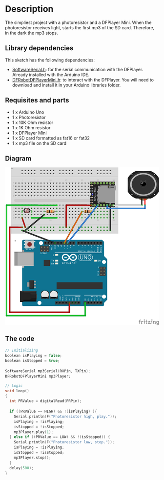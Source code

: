 # Description

The simpliest project with a photoresistor and a DFPlayer Mini. When the photoresistor receives light, starts the first mp3 of the SD card. Therefore, in the dark the mp3 stops.

## Library dependencies

This sketch has the following dependencies:

* [SoftwareSerial.h](https://www.arduino.cc/en/Reference/SoftwareSerial): for the serial communication with the DFPlayer. Already installed with the Arduino IDE.
* [DFRobotDFPlayerMini.h](https://github.com/DFRobot/DFRobotDFPlayerMini): to interact with the DFPlayer. You will need to download and install it in your Arduino libraries folder.

## Requisites and parts

* 1 x Arduino Uno
* 1 x Photoresistor
* 1 x 10K Ohm resistor
* 1 x 1K Ohm resistor
* 1 x DFPlayer Mini
* 1 x SD card formatted as fat16 or fat32
* 1 x mp3 file on the SD card

## Diagram

![Wiring diagram](images/wiring-diagram.png)

## The code

```c
// Initializing
boolean isPlaying = false;
boolean isStopped = true;

SoftwareSerial mp3Serial(RXPin, TXPin);
DFRobotDFPlayerMini mp3Player;
```

```c
// Logic
void loop()
{
  int PRValue = digitalRead(PRPin);

  if ((PRValue == HIGH) && !(isPlaying) ){
    Serial.println(F("Photoresistor high, play."));
    isPlaying = !isPlaying;
    isStopped = !isStopped;
    mp3Player.play(1);
  } else if ((PRValue == LOW) && !(isStopped)) {
    Serial.println(F("Photoresistor low, stop."));
    isPlaying = !isPlaying;
    isStopped = !isStopped;
    mp3Player.stop();
  }
  delay(500);
}
```
